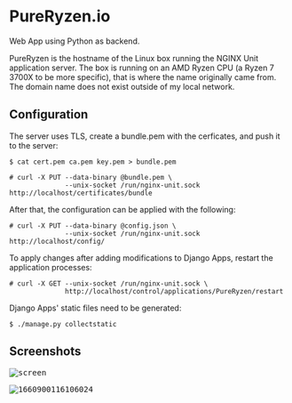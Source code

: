 # PureRyzen.io

Web App using Python as backend.

PureRyzen is the hostname of the Linux box running the NGINX Unit application server. The box is running on an AMD Ryzen CPU (a Ryzen 7 3700X to be more specific), that is where the name originally came from. The domain name does not exist outside of my local network.

## Configuration

The server uses TLS, create a bundle.pem with the cerficates, and push it to the server:
```console
$ cat cert.pem ca.pem key.pem > bundle.pem
```
```console
# curl -X PUT --data-binary @bundle.pem \
              --unix-socket /run/nginx-unit.sock http://localhost/certificates/bundle
```

After that, the configuration can be applied with the following:
```console
# curl -X PUT --data-binary @config.json \
              --unix-socket /run/nginx-unit.sock http://localhost/config/
```

To apply changes after adding modifications to Django Apps, restart the application processes:
```console
# curl -X GET --unix-socket /run/nginx-unit.sock \
              http://localhost/control/applications/PureRyzen/restart
```

Django Apps' static files need to be generated:
```console
$ ./manage.py collectstatic
```

## Screenshots
<kbd>![screen](https://user-images.githubusercontent.com/31898900/185584714-875b888c-0df9-4252-a435-84dc6a0166e2.gif)</kbd>

<kbd>![1660900116106024](https://user-images.githubusercontent.com/31898900/185586210-f586ff4b-2023-4ec7-871c-04facc74b965.png)</kbd>
